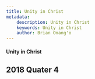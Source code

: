 ```yaml
---
title: Unity in Christ 
metadata:
    description: Unity in Christ 
    keywords: Unity in Christ 
    author: Brian Onang'o
---
```


#### Unity in Christ 

## 2018 Quater 4
